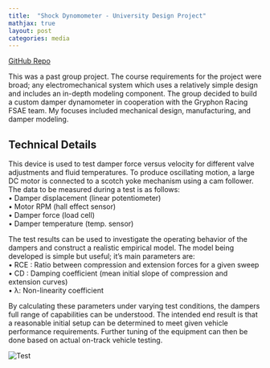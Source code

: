 ```yaml
---
title:  "Shock Dynomometer - University Design Project"
mathjax: true
layout: post
categories: media
---
```


[GitHub Repo](https://github.com/orion-miller/University-of-Guelph-Projects/tree/main/Design_Project-Shock_Dynomometer)

This was a past group project. The course requirements for the project were broad; any electromechanical system which uses a relatively simple design and includes an in-depth modeling component. The group decided to build a custom damper dynamometer in cooperation with the Gryphon Racing FSAE team. My focuses included mechanical design, manufacturing, and damper modeling.

## Technical Details
This device is used to test damper force versus velocity for different valve adjustments and fluid temperatures. To produce oscillating motion, a large DC motor is connected to a scotch yoke mechanism using a cam follower. The data to be measured during a test is as follows:  
• Damper displacement (linear potentiometer)  
• Motor RPM (hall effect sensor)  
• Damper force (load cell)  
• Damper temperature (temp. sensor)  

The test results can be used to investigate the operating behavior of the dampers and construct a realistic empirical model. The model being developed is simple but useful; it’s main parameters are:  
• RCE : Ratio between compression and extension forces for a given sweep  
• CD : Damping coefficient (mean initial slope of compression and extension curves)  
• λ: Non-linearity coefficient  

By calculating these parameters under varying test conditions, the dampers full range of capabilities can be understood. The intended end result is that a reasonable initial setup can be determined to meet given vehicle performance requirements. Further tuning of the equipment can then be done based on actual on-track vehicle testing.

![Test](Images%20%26%20Videos/571_574.png)
